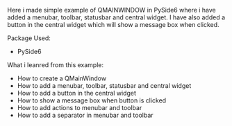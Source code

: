 Here i made simple example of QMAINWINDOW in PySide6 where i have added a menubar, toolbar, statusbar and central widget. I have also added a button in the central widget which will show a message box when clicked. 

Package Used:
- PySide6

What i leanred from this example:
- How to create a QMainWindow
- How to add a menubar, toolbar, statusbar and central widget
- How to add a button in the central widget
- How to show a message box when button is clicked
- How to add actions to menubar and toolbar
- How to add a separator in menubar and toolbar

